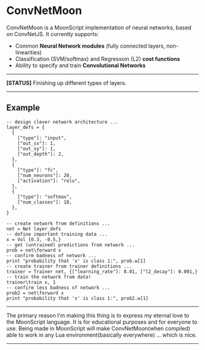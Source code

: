 # ConvNetMoon

ConvNetMoon is a MoonScript implementation of neural networks, based on ConvNetJS. It currently supports:

- Common **Neural Network modules** (fully connected layers, non-linearities)
- Classification (SVM/softmax) and Regressoin (L2) **cost functions**
- Ability to specify and train **Convolutional Networks**

---

**[STATUS]** Finishing up different types of layers.

---

## Example

```moon
-- design clever network architecture ...
layer_defs = {
  {
    ["type"]: "input",
    ["out_sx"]: 1,
    ["out_sy"]: 1,
    ["out_depth"]: 2,
  },
  {
    ["type"]: "fc",
    ["num_neurons"]: 20,
    ["activation"]: "relu",
  },
  {
    ["type"]: "softmax",
    ["num_classes"]: 10,
  },
}

-- create network from definitions ...
net = Net layer_defs
-- define important training data ...
x = Vol {0.3, -0.5,}
-- get (untrained) predictions from network ...
prob = net\forward x
-- confirm badness of network ...
print "probability that 'x' is class 1:", prob.w[1]
-- create trainer from trainer definitions ...
trainer = Trainer net, {["learning_rate"]: 0.01, ["l2_decay"]: 0.001,}
-- train the network from data!
trainer\train x, 1
-- confirm less badness of network ...
prob2 = net\forward x
print "probability that 'x' is class 1:", prob2.w[1]
```

---

The primary reason I'm making this thing is to express my eternal love to the MoonScript language. It is for educational purposes and for everyone to use. Being made in MoonScript will make ConvNetMoon(when compiled) able to work in any Lua environment(basically everywhere) ... which is nice.

---
